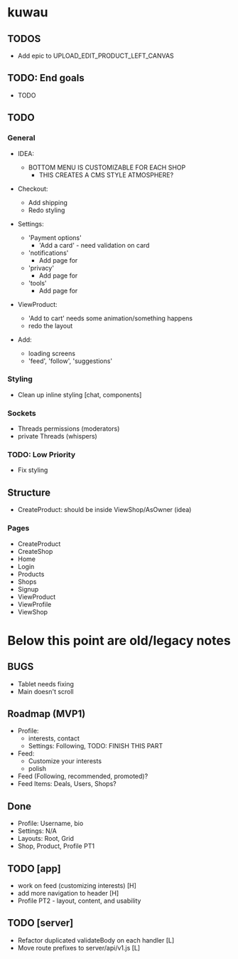 # kuwau

## TODOS

- Add epic to UPLOAD_EDIT_PRODUCT_LEFT_CANVAS

## TODO: End goals

- TODO

## TODO

### General

- IDEA:
  - BOTTOM MENU IS CUSTOMIZABLE FOR EACH SHOP
    - THIS CREATES A CMS STYLE ATMOSPHERE?

- Checkout:
  - Add shipping
  - Redo styling
- Settings:
  - 'Payment options'
    - 'Add a card' - need validation on card
  - 'notifications'
    - Add page for
  - 'privacy'
    - Add page for
  - 'tools'
    - Add page for
- ViewProduct:
  - 'Add to cart' needs some animation/something happens
  - redo the layout
- Add:
  - loading screens
  - 'feed', 'follow', 'suggestions'

### Styling

- Clean up inline styling [chat, components]

### Sockets

- Threads permissions (moderators)
- private Threads (whispers)

### TODO: Low Priority

- Fix styling

## Structure

- CreateProduct: should be inside ViewShop/AsOwner (idea)

### Pages

- CreateProduct
- CreateShop
- Home
- Login
- Products
- Shops
- Signup
- ViewProduct
- ViewProfile
- ViewShop

# Below this point are old/legacy notes

## BUGS

- Tablet needs fixing
- Main doesn't scroll

## Roadmap (MVP1)

- Profile:
  - interests, contact
  - Settings: Following, TODO: FINISH THIS PART
- Feed:
  - Customize your interests
  - polish
- Feed (Following, recommended, promoted)?
- Feed Items: Deals, Users, Shops?

## Done

- Profile: Username, bio
- Settings: N/A
- Layouts: Root, Grid
- Shop, Product, Profile PT1

## TODO [app]
- work on feed (customizing interests) [H]
- add more navigation to header [H]
- Profile PT2 - layout, content, and usability

## TODO [server]

* Refactor duplicated validateBody on each handler [L]
* Move route prefixes to server/api/v1.js [L]
